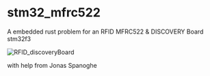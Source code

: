# stm32_mfrc522

A embedded rust problem for an RFID MFRC522 & DISCOVERY Board stm32f3

![RFID_discoveryBoard](https://user-images.githubusercontent.com/75183079/206921404-1f4b7da5-f157-4555-9cf6-f932bfa5fd5d.jpg)

with help from Jonas Spanoghe 

